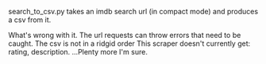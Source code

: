 search_to_csv.py takes an imdb search url (in compact mode) and produces a csv from it.

What's wrong with it.
The url requests can throw errors that need to be caught.
The csv is not in a ridgid order This scraper doesn't currently get: rating, description.
...Plenty more I'm sure.
